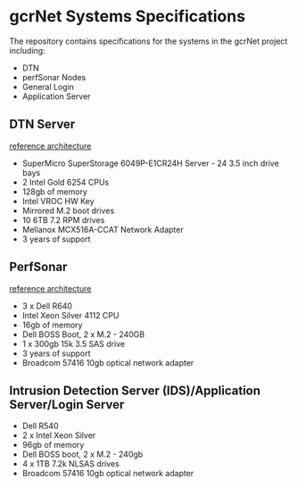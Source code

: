 # gcrNet Systems Specifications

The repository contains specifications for the systems in the gcrNet project including:

* DTN
* perfSonar Nodes
* General Login
* Application Server

## DTN Server

[reference architecture](https://fasterdata.es.net/science-dmz/DTN/reference-implementation/)

* SuperMicro SuperStorage 6049P-E1CR24H Server - 24 3.5 inch drive bays
* 2 Intel Gold 6254 CPUs
* 128gb of memory
* Intel VROC HW Key
* Mirrored M.2 boot drives
* 10 6TB 7.2 RPM drives
* Mellanox MCX516A-CCAT Network Adapter
* 3 years of support

## PerfSonar

[reference architecture](https://docs.perfsonar.net/install_hardware_details.html)

* 3 x Dell R640
* Intel Xeon Silver 4112 CPU
* 16gb of memory
* Dell BOSS Boot, 2 x M.2 - 240GB
* 1 x 300gb 15k 3.5 SAS drive
* 3 years of support
* Broadcom 57416 10gb optical network adapter

## Intrusion Detection Server (IDS)/Application Server/Login Server

* Dell R540 
* 2 x Intel Xeon Silver 
* 96gb of memory
* Dell BOSS boot, 2 x M.2 - 240gb
* 4 x 1TB 7.2k NLSAS drives
* Broadcom 57416 10gb optical network adapter
